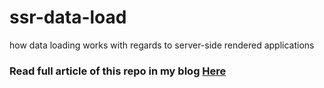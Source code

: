 # ssr-data-load
how data loading works with regards to server-side rendered applications

### Read full article of this repo in my blog [Here](https://dev.to/rezab/data-loading-with-ssr-in-react-185p)
